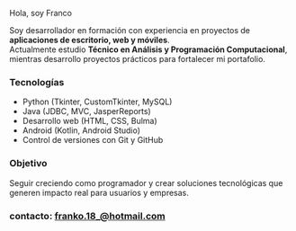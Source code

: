  Hola, soy Franco

Soy desarrollador en formación con experiencia en proyectos de **aplicaciones de escritorio, web y móviles**.  
Actualmente estudio **Técnico en Análisis y Programación Computacional**, mientras desarrollo proyectos prácticos para fortalecer mi portafolio.  

### Tecnologías
- Python (Tkinter, CustomTkinter, MySQL)  
- Java (JDBC, MVC, JasperReports)  
- Desarrollo web (HTML, CSS, Bulma)  
- Android (Kotlin, Android Studio)  
- Control de versiones con Git y GitHub  

### Objetivo
Seguir creciendo como programador y crear soluciones tecnológicas que generen impacto real para usuarios y empresas.  

### contacto: franko.18_@hotmail.com

